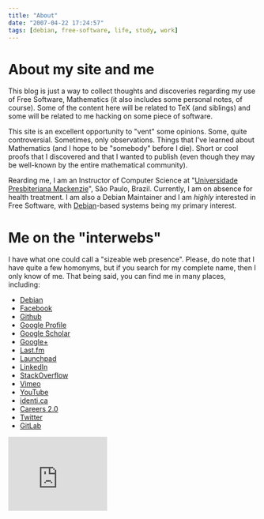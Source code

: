 ```yaml
---
title: "About"
date: "2007-04-22 17:24:57"
tags: [debian, free-software, life, study, work]
---
```


# About my site and me

This blog is just a way to collect thoughts and discoveries regarding my use
of Free Software, Mathematics (it also includes some personal notes, of
course).  Some of the content here will be related to TeX (and siblings) and
some will be related to me hacking on some piece of software.

This site is an excellent opportunity to "vent" some opinions. Some, quite
controversial. Sometimes, only observations. Things that I've learned about Mathematics (and I
hope to be "somebody" before I die). Short or cool proofs that I discovered
and that I wanted to publish (even though they may be well-known by the
entire mathematical community).

Rearding me, I am an Instructor of Computer Science at
"[Universidade Presbiteriana Mackenzie](http://www.mackenzie.br)", São
Paulo, Brazil. Currently, I am on absence for health treatment. I am also a
Debian Maintainer and I am *highly* interested in Free Software, with
[Debian](http://www.debian.org)-based systems being my primary interest.

# Me on the "interwebs"

I have what one could call a "sizeable web presence". Please, do note that I
have quite a few homonyms, but if you search for my complete name, then I
only know of me.  That being said, you can find me in many places,
including:

* [Debian](https://qa.debian.org/developer.php?login=rbrito%40ime.usp.br)
* [Facebook](https://facebook.com/rtbrito)
* [Github](https://github.com/rbrito)
* [Google Profile](http://profiles.google.com/rbrito)
* [Google Scholar](http://scholar.google.com/citations?user=UkkCn38AAAAJ)
* [Google+](https://plus.google.com/+RogérioBrito)
* [Last.fm](https://last.fm/user/rbrito)
* [Launchpad](https://launchpad.net/~rbrito)
* [LinkedIn](https://linkedin.com/in/rtbrito)
* [StackOverflow](https://stackoverflow.com/users/962311)
* [Vimeo](https://vimeo.com/rbrito)
* [YouTube](https://youtube.com/otirbr)
* [identi.ca](https://identi.ca/rbrito)
* [Careers 2.0](https://careers.stackoverflow.com/rbrito)
* [Twitter](https://twitter.com/rtdbrito)
* [GitLab](https://gitlab.com/rtbrito)

<iframe src="http://githubbadge.appspot.com/badge/rbrito"
 style="border: 0;height: 150px;width: 200px;overflow: hidden"></iframe>
